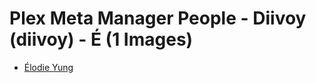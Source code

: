 # Plex Meta Manager People - Diivoy (diivoy) - É (1 Images)

* [Élodie Yung](https://raw.githubusercontent.com/meisnate12/Plex-Meta-Manager-People-diivoy/master/É/Images/%C3%89lodie%20Yung.jpg)
